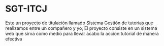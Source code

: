 # SGT-ITCJ
Este un proyecto de titulación llamado Sistema Gestión de tutorías que realizamos entre un compañero y yo, El proyecto consiste en un sistema web que sirva como medio para llevar acabo la accion tutorial de manera efectiva 
